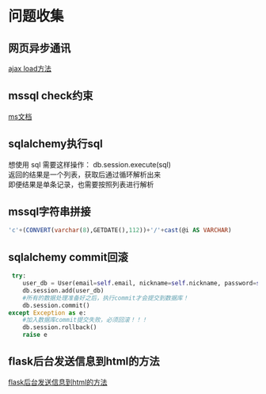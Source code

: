 # 问题收集

## 网页异步通讯
[ajax load方法](https://www.runoob.com/jquery/jquery-ajax-load.html) 

## mssql check约束
[ms文档](https://docs.microsoft.com/zh-cn/sql/relational-databases/tables/create-check-constraints?view=sql-server-ver15)  

## sqlalchemy执行sql
想使用 sql 需要这样操作：
db.session.execute(sql)  
返回的结果是一个列表，获取后通过循环解析出来  
即便结果是单条记录，也需要按照列表进行解析  

## mssql字符串拼接
```sql
'c'+(CONVERT(varchar(8),GETDATE(),112))+'/'+cast(@i AS VARCHAR)
```
## sqlalchemy commit回滚
```python
 try:
    user_db = User(email=self.email, nickname=self.nickname, password=self.password)
    db.session.add(user_db)
    #所有的数据处理准备好之后，执行commit才会提交到数据库！
    db.session.commit()
except Exception as e:
    #加入数据库commit提交失败，必须回滚！！！
    db.session.rollback()
    raise e

```

## flask后台发送信息到html的方法
[flask后台发送信息到html的方法](https://blog.csdn.net/shuibuzhaodeshiren/article/details/86770144)  


